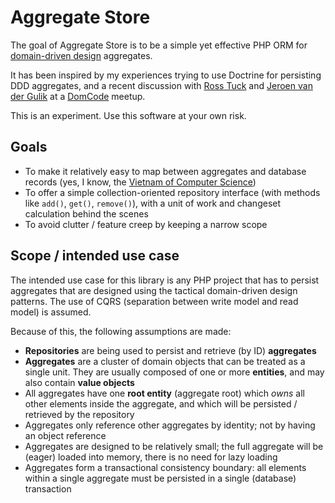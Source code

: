 # Aggregate Store

The goal of Aggregate Store is to be a simple yet effective PHP ORM for [domain-driven design][1] aggregates.

It has been inspired by my experiences trying to use Doctrine for persisting DDD aggregates, and a recent discussion
with [Ross Tuck] and [Jeroen van der Gulik] at a [DomCode] meetup.

This is an experiment. Use this software at your own risk.

## Goals

 - To make it relatively easy to map between aggregates and database records (yes, I know, the [Vietnam of Computer
   Science][2])
 - To offer a simple collection-oriented repository interface (with methods like `add()`, `get()`, `remove()`), with a
   unit of work and changeset calculation behind the scenes
 - To avoid clutter / feature creep by keeping a narrow scope

## Scope / intended use case

The intended use case for this library is any PHP project that has to persist aggregates that are designed using the
tactical domain-driven design patterns. The use of CQRS (separation between write model and read model) is assumed.

Because of this, the following assumptions are made:
 - **Repositories** are being used to persist and retrieve (by ID) **aggregates**
 - **Aggregates** are a cluster of domain objects that can be treated as a single unit. They are usually composed of one or more **entities**, and may also contain **value objects**
 - All aggregates have one **root entity** (aggregate root) which *owns* all other elements inside the aggregate, and
   which will be persisted / retrieved by the repository
 - Aggregates only reference other aggregates by identity; not by having an object reference
 - Aggregates are designed to be relatively small; the full aggregate will be (eager) loaded into memory, there is no
   need for lazy loading
 - Aggregates form a transactional consistency boundary: all elements within a single aggregate must be persisted in a
   single (database) transaction

[1]: https://en.wikipedia.org/wiki/Domain-driven_design
[2]: https://blog.codinghorror.com/object-relational-mapping-is-the-vietnam-of-computer-science/
[Ross Tuck]: https://twitter.com/rosstuck
[Jeroen van der Gulik]: https://twitter.com/jeroenvdgulik
[DomCode]: http://domcode.org/
